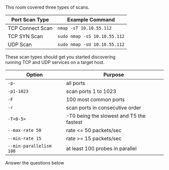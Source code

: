 This room covered three types of scans.

|Port Scan Type|Example Command|
|---|---|
|TCP Connect Scan|`nmap -sT 10.10.55.112`|
|TCP SYN Scan|`sudo nmap -sS 10.10.55.112`|
|UDP Scan|`sudo nmap -sU 10.10.55.112`|

These scan types should get you started discovering running TCP and UDP services on a target host.

|Option|Purpose|
|---|---|
|`-p-`|all ports|
|`-p1-1023`|scan ports 1 to 1023|
|`-F`|100 most common ports|
|`-r`|scan ports in consecutive order|
|`-T<0-5>`|-T0 being the slowest and T5 the fastest|
|`--max-rate 50`|rate <= 50 packets/sec|
|`--min-rate 15`|rate >= 15 packets/sec|
|`--min-parallelism 100`|at least 100 probes in parallel|

Answer the questions below